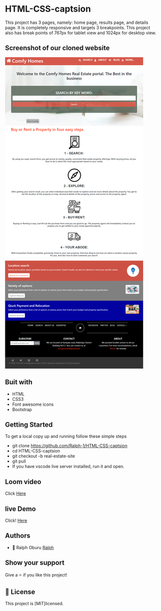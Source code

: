 # HTML-CSS-captsion

This project has 3 pages, namely: home page, results page, and details page. It is completely responsive and targets 3 breakpoints. This project also has break points of 767px for tablet view and 1024px for desktop view.

## Screenshot of our cloned website
![The project is built using HTML and CSS with an extensive use of the grid, flex ,float, css properties and Bootstrap. ](images/screenshot-2.png)

## Buit with

- HTML
- CSS3
- Font awesome icons
- Bootstrap

## Getting Started

 To get a local copy up and running follow these simple steps
- git clone https://github.com/Ralph-1/HTML-CSS-captsion
- cd HTML-CSS-captsion
- git checkout -b real-estate-site
- git pull
- If you have vscode live server installed, run it and open.

## Loom video
Click [Here](https://www.loom.com/share/5dc8875f01c04416a1313c2d1c924eb5)

## live Demo

Click! [Here](https://raw.githack.com/Ralph-1/HTML-CSS-captsion/real-estate-site/index.html)


## Authors
- 👤 Ralph Oburu [Ralph](https://github.com/Ralph-1) 

## Show your support

Give a ⭐️ if you like this project!

## 📝 License

This project is [MIT]licensed.